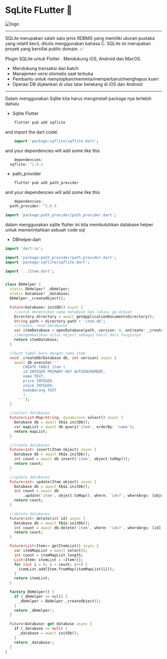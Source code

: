 # SqLite FLutter :rocket:

![logo](https://i.ibb.co/bzZKwJ8/sqlite.png)

<hr>

SQLite merupakan salah satu jenis RDBMS yang memiliki ukuran pustaka yang relatif kecil, ditulis menggunakan bahasa C. SQLite ini merupakan proyek yang bersifat public domain. :white_check_mark:

Plugin SQLite untuk Flutter . Mendukung iOS, Android dan MacOS.

- Mendukung transaksi dan batch
- Manajemen versi otomatis saat terbuka
- Pembantu untuk menyisipkan/meminta/memperbarui/menghapus kueri
- Operasi DB dijalankan di utas latar belakang di iOS dan Android
<hr>

Dalam menggunakan Sqlite kita harus menginstall package nya terlebih dahulu

- Sqlite Flutter 

``` dart
    flutter pub add sqflite
```

and import the dart code\

``` dart
    import 'package:sqflite/sqflite.dart';
```

and your dependencies will add some like this

``` dart
    dependencies:
  sqflite: ^2.0.2
  ```

- path_provider

``` dart 
    flutter pub add path_provider
```

and your dependencies will add some like this
``` dart 
    dependencies:
  path_provider: ^2.0.9
```

``` dart
import 'package:path_provider/path_provider.dart';
```

dalam menggunakan sqlite flutter ini kita membutuhkan database helper untuk memerintahkan sebuah code sql 

- DBhelper.dart

``` dart
import 'dart:io';

import 'package:path_provider/path_provider.dart';
import 'package:sqflite/sqflite.dart';

import '../Item.dart';


class DbHelper {
  static DbHelper? _dbHelper;
  static Database? _database;
  DbHelper._createObject();

  Future<Database> initDb() async {
    //untuk menentukan nama database dan lokasi yg dibuat
    Directory directory = await getApplicationDocumentsDirectory();
    String path = directory.path + 'item.db';
    //create, read databases
    var itemDatabase = openDatabase(path, version: 4, onCreate: _createDb);
    //mengembalikan nilai object sebagai hasil dari fungsinya
    return itemDatabase;
  }

  //buat tabel baru dengan nama item
  void _createDb(Database db, int version) async {
    await db.execute('''
        CREATE TABLE item (
        id INTEGER PRIMARY KEY AUTOINCREMENT,
        name TEXT,
        price INTEGER,
        stock INTEGER,
        kodeBarang TEXT
        )
      ''');
  }

  //select databases
  Future<List<Map<String, dynamic>>> select() async {
    Database db = await this.initDb();
    var mapList = await db.query('item', orderBy: 'name');
    return mapList;
  }

  //create databases
  Future<int> insert(Item object) async {
    Database db = await this.initDb();
    int count = await db.insert('item', object.toMap());
    return count;
  }

  //update databases
  Future<int> update(Item object) async {
    Database db = await this.initDb();
    int count = await db
        .update('item', object.toMap(), where: 'id=?', whereArgs: [object.id]);
    return count;
  }

  //delete databases
  Future<int> delete(int id) async {
    Database db = await this.initDb();
    int count = await db.delete('item', where: 'id=?', whereArgs: [id]);
    return count;
  }

  Future<List<Item>> getItemList() async {
    var itemMapList = await select();
    int count = itemMapList.length;
    List<Item> itemList = <Item>[];
    for (int i = 0; i < count; i++) {
      itemList.add(Item.fromMap(itemMapList[i]));
    }
    return itemList;
  }

  factory DbHelper() {
    if (_dbHelper == null) {
      _dbHelper = DbHelper._createObject();
    }
    return _dbHelper!;
  }

  Future<Database> get database async {
    if (_database == null) {
      _database = await initDb();
    }
    return _database!;
  }
}
```